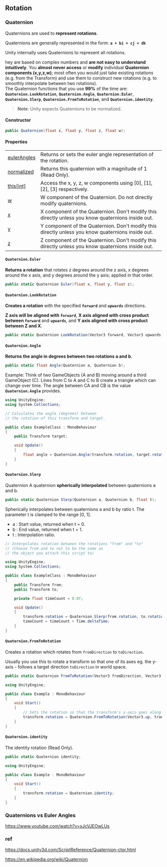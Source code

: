 ## Rotation

### Quaternion
Quaternions are used to **represent rotations**. 

Quaternions are generally represented in the form: **`a + bi + cj + dk`**

Unity internally uses Quaternions to represent all rotations.

hey are based on complex numbers and **are not easy to understand intuitively**. 
You **almost never access** or **modify** individual **Quaternion components (x,y,z,w)**; 
most often you would just take existing rotations (e.g. from the Transform) and use them to construct new rotations (e.g. to smoothly interpolate between two rotations). \
The Quaternion functions that you use **99%** of the time are: **`Quaternion.LookRotation`**, **`Quaternion.Angle`**, **`Quaternion.Euler`**, 
**`Quaternion.Slerp`**, **`Quaternion.FromToRotation`**, and **`Quaternion.identity`**.

> **Note**: Unity expects Quaternions to be normalized.

#### Constructor
```cs
public Quaternion(float x, float y, float z, float w);
```

#### Properties

<table class="list"><tbody><tr><td class="lbl"><a href="https://docs.unity3d.com/ScriptReference/Quaternion.htmlQuaternion-eulerAngles.html">eulerAngles</a></td><td class="desc">Returns or sets the euler angle representation of the rotation.</td></tr><tr><td class="lbl"><a href="https://docs.unity3d.com/ScriptReference/Quaternion.htmlQuaternion-normalized.html">normalized</a></td><td class="desc">Returns this quaternion with a magnitude of 1 (Read Only).</td></tr><tr><td class="lbl"><a href="https://docs.unity3d.com/ScriptReference/Quaternion.htmlQuaternion.Index_operator.html">this[int]</a></td><td class="desc">Access the x, y, z, w components using [0], [1], [2], [3] respectively.</td></tr><tr><td class="lbl"><a href="https://docs.unity3d.com/ScriptReference/Quaternion.htmlQuaternion-w.html">w</a></td><td class="desc">W component of the Quaternion. Do not directly modify quaternions.</td></tr><tr><td class="lbl"><a href="https://docs.unity3d.com/ScriptReference/Quaternion.htmlQuaternion-x.html">x</a></td><td class="desc">X component of the Quaternion. Don't modify this directly unless you know quaternions inside out.</td></tr><tr><td class="lbl"><a href="https://docs.unity3d.com/ScriptReference/Quaternion.htmlQuaternion-y.html">y</a></td><td class="desc">Y component of the Quaternion. Don't modify this directly unless you know quaternions inside out.</td></tr><tr><td class="lbl"><a href="https://docs.unity3d.com/ScriptReference/Quaternion.htmlQuaternion-z.html">z</a></td><td class="desc">Z component of the Quaternion. Don't modify this directly unless you know quaternions inside out.</td></tr></tbody></table>

#### `Quaternion.Euler`
**Returns a rotation** that rotates z degrees around the z axis, x degrees around the x axis, and y degrees around the y axis; applied in that order.
```cs
public static Quaternion Euler(float x, float y, float z);
```

#### `Quaternion.LookRotation`
**Creates a rotation** with the specified **`forward`** and **`upwards`** directions.

**Z axis will be aligned with `forward`**, **X axis aligned with cross product between `forward`** and **`upwards`**, and **Y axis aligned with cross product between Z and X**.

```cs
public static Quaternion LookRotation(Vector3 forward, Vector3 upwards = Vector3.up);
```


#### `Quaternion.Angle`

**Returns the angle in degrees between two rotations a and b**.
```cs
public static float Angle(Quaternion a, Quaternion b);
```
Example: Think of two GameObjects (A and B) moving around a third GameObject (C). Lines from C to A and C to B create a triangle which can change over time. The angle between CA and CB is the value **`Quaternion.Angle`** provides.

```cs
using UnityEngine;
using System.Collections;

// Calculates the angle (degrees) between
// the rotation of this transform and target.

public class ExampleClass : MonoBehaviour
{
    public Transform target;

    void Update()
    {
        float angle = Quaternion.Angle(transform.rotation, target.rotation);
    }
}
```

#### `Quaternion.Slerp`

Quaternion A quaternion **spherically interpolated** between quaternions a and b.
```cs
public static Quaternion Slerp(Quaternion a, Quaternion b, float t);
```
Spherically interpolates between quaternions a and b by ratio t. The parameter t is clamped to the range [0, 1].


- a : Start value, returned when t = 0. 
- b : End value, returned when t = 1. 
- t : Interpolation ratio.

```cs
// Interpolates rotation between the rotations "from" and "to"
// (Choose from and to not to be the same as
// the object you attach this script to)

using UnityEngine;
using System.Collections;

public class ExampleClass : MonoBehaviour
{
    public Transform from;
    public Transform to;

    private float timeCount = 0.0f;

    void Update()
    {
        transform.rotation = Quaternion.Slerp(from.rotation, to.rotation, timeCount);
        timeCount = timeCount + Time.deltaTime;
    }
}
```


#### `Quaternion.FromToRotation`

Creates a rotation which rotates from `fromDirection` to `toDirection`.

Usually you use this to rotate a transform so that one of its axes eg. the y-axis - follows a target direction `toDirection` in world space.



```cs
public static Quaternion FromToRotation(Vector3 fromDirection, Vector3 toDirection);
```

```cs
using UnityEngine;

public class Example : MonoBehaviour
{
    void Start()
    {
        // Sets the rotation so that the transform's y-axis goes along the z-axis
        transform.rotation = Quaternion.FromToRotation(Vector3.up, transform.forward);
    }
}
```

#### `Quaternion.identity`

The identity rotation (Read Only).
```cs
public static Quaternion identity;
```

```cs
using UnityEngine;

public class Example : MonoBehaviour
{
    void Start()
    {
        transform.rotation = Quaternion.identity;
    }
}
```

### Quaternions vs Euler Angles


https://www.youtube.com/watch?v=sJcVJEOwLUs

### ref
https://docs.unity3d.com/ScriptReference/Quaternion-ctor.html

https://en.wikipedia.org/wiki/Quaternion


